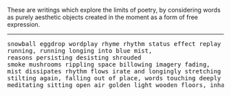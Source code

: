 These are writings which explore the limits of poetry, by considering words as purely aesthetic objects created in the moment as a form of free expression.

----

<pre>
snowball eggdrop wordplay rhyme rhythm status effect replay run
running, running longing into blue mist,
reasons persisting desisting shrouded
smoke mushrooms rippling space billowing imagery fading,
mist dissipates rhythm flows irate and longingly stretching out to gather again in a moment's embrace,
stilting again, falling out of place, words touching deeply but a seen hand vanishes,
meditating sitting open air golden light wooden floors, inhaling, smelling, rising in a quiet moment inside my head-heart-mind-soul-body-being-experience-self-world-
</pre>
